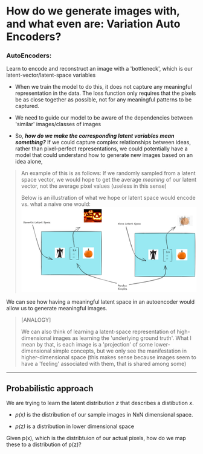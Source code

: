 # How do we generate images with, and what even are: Variation Auto Encoders?

### AutoEncoders:
Learn to encode and reconstruct an image with a 'bottleneck', which is our latent-vector/latent-space variables

- When we train the model to do this, it does not capture any meaningful representation in the data. The loss function only requires that the pixels be as close together as possible, not for any meaningful patterns to be captured.

- We need to guide our model to be aware of the dependencies between 'similar' images/classes of images

- So, ***how do we make the corresponding latent variables mean something?*** If we could capture complex relationships between ideas, rather than pixel-perfect representations, we could potentially have a model that could understand how to generate new images based on an idea alone,

> An example of this is as follows: If we randomly sampled from a latent space vector, we would hope to get the average *meaning* of our latent vector, not the average pixel values (useless in this sense)
>
> Below is an illustration of what we hope or latent space would encode vs. what a naive one would:
![latentspaces](latentspacecomp.png)

We can see how having a meaningful latent space in an autoencoder would allow us to generate meaningful images.

> [ANALOGY]
>
> We can also think of learning a latent-space representation of high-dimensional images as learning the 'underlying ground truth'. What I mean by that, is each image is a 'projection' of some lower-dimensional simple concepts, but we only see the manifestation in higher-dimensional space (this makes sense because images seem to have a 'feeling' associated with them, that is shared among some)
--------------------------------------------------------------------------
## Probabilistic approach

We are trying to learn the latent distribution *z* that describes a distibution *x*.

- *p(x)* is the distribution of our sample images in NxN dimensional space.

- *p(z)* is a distribution in lower dimensional space

Given p(x), which is the distribtuion of our actual pixels, how do we map these to a distribution of p(z)?
